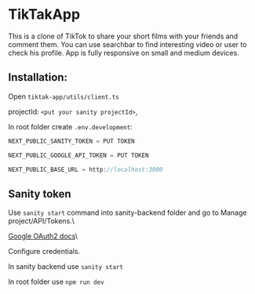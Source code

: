 # TikTakApp

This is a clone of TikTok to share your short films with your friends and comment them. You can use searchbar to find interesting video or user to check his profile. App is fully responsive on small and medium devices.

## Installation:

Open `tiktak-app/utils/client.ts`

projectId: `<put your sanity projectId>`,

In root folder create `.env.development`:

```js
NEXT_PUBLIC_SANITY_TOKEN = PUT TOKEN

NEXT_PUBLIC_GOOGLE_API_TOKEN = PUT TOKEN

NEXT_PUBLIC_BASE_URL = http://localhost:3000
```

## Sanity token

Use `sanity start` command into sanity-backend folder and go to Manage project/API/Tokens.\

[Google OAuth2 docs](https://developers.google.com/identity/protocols/oauth2)\

Configure credentials.

In sanity backend use `sanity start`

In root folder use `npm run dev`
